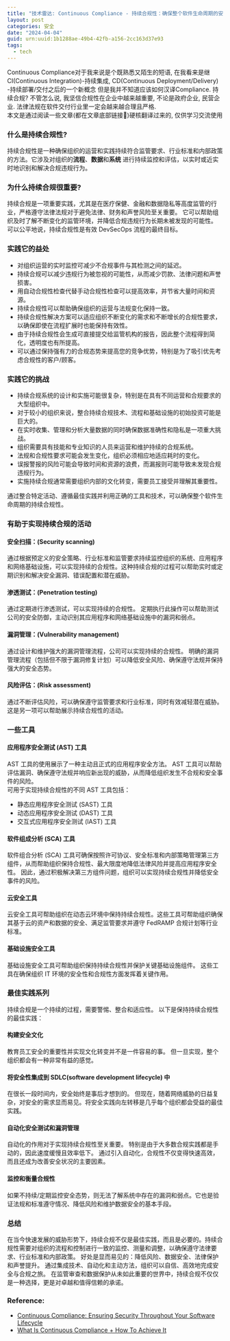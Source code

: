 ```yaml
---
title: "技术雷达: Continuous Compliance - 持续合规性：确保整个软件生命周期的安全性"
layout: post
categories: 安全
date: "2024-04-04"
guid: urn:uuid:1b1288ae-49b4-42fb-a156-2cc163d37e93
tags:
  - tech
---
```


Continuous Compliance对于我来说是个既熟悉又陌生的短语, 在我看来是继 CI(Continuous Integration)-持续集成, CD(Continuous Deployment/Delivery)
-持续部署/交付之后的一个新概念
但是我并不知道应该如何汉译Compliance. 持续合规? 不管怎么说, 我坚信合规性在企业中越来越重要, 不论是政府企业, 民营企业.
法律法规在软件交付行业里一定会越来越合理且严格.  
本文是通过阅读一些文章(都在文章底部链接🔗)硬核翻译过来的, 仅供学习交流使用  

### 什么是持续合规性?
持续合规性是一种确保组织的运营和实践持续符合监管要求、行业标准和内部政策的方法。它涉及对组织的**流程**、**数据**和**系统**
进行持续监控和评估，以实时或近实时地识别和解决合规违规行为。

### 为什么持续合规很重要?
持续合规是一项重要实践，尤其是在医疗保健、金融和数据隐私等高度监管的行业，严格遵守法律法规对于避免法律、财务和声誉风险至关重要。
它可以帮助组织及时了解不断变化的监管环境，并降低合规违规行为长期未被发现的可能性。
可以公平地说，持续合规性是有效 DevSecOps 流程的最终目标。

### 实践它的益处
* 对组织运营的实时监控可减少不合规事件与其检测之间的延迟。
* 持续合规可以减少违规行为被忽视的可能性，从而减少罚款、法律问题和声誉损害。
* 用自动合规性检查代替手动合规性检查可以提高效率，并节省大量时间和资源。
* 持续合规性可以帮助确保组织的运营与法规变化保持一致。
* 持续合规性解决方案可以适应组织不断变化的需求和不断增长的合规性要求，以确保即使在流程扩展时也能保持有效性。
* 由于持续合规性会生成可直接提交给监管机构的报告，因此整个流程得到简化，透明度也有所提高。
* 可以通过保持强有力的合规态势来提高您的竞争优势，特别是为了吸引优先考虑合规性的客户/顾客。

### 实践它的挑战
* 持续合规系统的设计和实施可能很复杂，特别是在具有不同运营和合规要求的大型组织中。
* 对于较小的组织来说，整合持续合规技术、流程和基础设施的初始投资可能是巨大的。
* 在实时收集、管理和分析大量数据的同时确保数据准确性和隐私是一项重大挑战。
* 组织需要具有技能和专业知识的人员来运营和维护持续的合规系统。
* 法规和合规性要求可能会发生变化，组织必须相应地适应耗时的变化。
* 误报警报的风险可能会导致时间和资源的浪费，而漏报则可能导致未发现合规违规行为。
* 实施持续合规通常需要组织内部的文化转变，需要员工接受并理解其重要性。

通过整合特定活动、遵循最佳实践并利用正确的工具和技术，可以确保整个软件生命周期的持续合规性。

### 有助于实现持续合规的活动
#### 安全扫描：(Security scanning)
通过根据预定义的安全策略、行业标准和监管要求持续监控组织的系统、应用程序和网络基础设施，可以实现持续的合规性。这种持续合规的过程可以帮助实时或定期识别和解决安全漏洞、错误配置和潜在威胁。

#### 渗透测试：(Penetration testing)
通过定期进行渗透测试，可以实现持续的合规性。 定期执行此操作可以帮助测试公司的安全防御，主动识别其应用程序和网络基础设施中的漏洞和弱点。

#### 漏洞管理：(Vulnerability management)
通过设计和维护强大的漏洞管理流程，公司可以实现持续的合规性。 明确的漏洞管理流程（包括但不限于漏洞修复计划）可以降低安全风险、确保遵守法规并保持强大的安全态势。

#### 风险评估：(Risk assessment)
通过不断评估风险，可以确保遵守监管要求和行业标准，同时有效减轻潜在威胁。 这是另一项可以帮助展示持续合规性的活动。

### 一些工具
#### 应用程序安全测试 (AST) 工具
AST 工具的使用展示了一种主动且正式的应用程序安全方法。 AST 工具可以帮助评估漏洞、确保遵守法规并响应新出现的威胁，从而降低组织发生不合规和安全事件的风险。  
可用于实现持续合规性的不同 AST 工具包括：  
* 静态应用程序安全测试 (SAST) 工具
* 动态应用程序安全测试 (DAST) 工具
* 交互式应用程序安全测试 (IAST) 工具

#### 软件组成分析 (SCA) 工具
软件组合分析 (SCA) 工具可确保按照许可协议、安全标准和内部策略管理第三方组件，从而帮助组织保持合规性、最大限度地降低法律风险并提高应用程序安全性。 因此，通过积极解决第三方组件问题，组织可以实现持续合规性并降低安全事件的风险。

#### 云安全工具
云安全工具可帮助组织在动态云环境中保持持续合规性。这些工具可帮助组织确保其基于云的资产和数据的安全、满足监管要求并遵守 FedRAMP 合规计划等行业标准。

#### 基础设施安全工具
基础设施安全工具可帮助组织保持持续合规性并保护关键基础设施组件。 这些工具在确保组织 IT 环境的安全性和合规性方面发挥着关键作用。

### 最佳实践系列
持续合规是一个持续的过程，需要警惕、整合和适应性。 以下是保持持续合规性的最佳实践：  
#### 构建安全文化
教育员工安全的重要性并实现文化转变并不是一件容易的事。 但一旦实现，整个组织都会有一种非常有益的感觉。  

#### 将安全性集成到 SDLC(software development lifecycle) 中
在很长一段时间内，安全始终是事后才想到的。 但现在，随着网络威胁的日益复杂，对安全的需求显而易见。将安全实践向左转移是几乎每个组织都会受益的最佳实践。

#### 自动化安全测试和漏洞管理
自动化的作用对于实现持续合规性至关重要。 特别是由于大多数合规实践都是手动的，因此速度缓慢且效率低下。 通过引入自动化，合规性不仅变得快速高效，而且还成为改善安全状况的主要因素。

#### 监控和衡量合规性
如果不持续/定期监控安全态势，则无法了解系统中存在的漏洞和弱点。它也是验证法规和标准遵守情况、降低风险和维护数据安全的基本手段。  

### 总结
在当今快速发展的威胁形势下，持续合规不仅是最佳实践，而且是必要的。持续合规性需要对组织的流程和控制进行一致的监控、测量和调整，以确保遵守法律要求、行业标准和内部政策。
好处是显而易见的：降低风险、数据安全、法律保护和声誉提升。 通过集成技术、自动化和主动方法，组织可以自信、高效地完成安全与合规之旅。 
在监管审查和数据保护从未如此重要的世界中，持续合规不仅仅是一种选择，更是对卓越和值得信赖的承诺。


### Reference:

* [Continuous Compliance: Ensuring Security Throughout Your Software Lifecycle](https://www.linkedin.com/pulse/continuous-compliance-ensuring-security-throughout-your-software-5yqef/)
* [What Is Continuous Compliance + How To Achieve It](https://secureframe.com/hub/grc/continuous-compliance)
